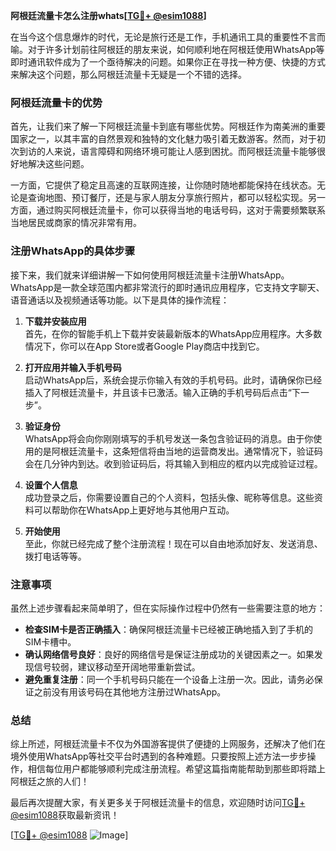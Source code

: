 **阿根廷流量卡怎么注册whats[[TG💪+ @esim1088](https://t.me/s/esim1088)]**

在当今这个信息爆炸的时代，无论是旅行还是工作，手机通讯工具的重要性不言而喻。对于许多计划前往阿根廷的朋友来说，如何顺利地在阿根廷使用WhatsApp等即时通讯软件成为了一个亟待解决的问题。如果你正在寻找一种方便、快捷的方式来解决这个问题，那么阿根廷流量卡无疑是一个不错的选择。

### 阿根廷流量卡的优势

首先，让我们来了解一下阿根廷流量卡到底有哪些优势。阿根廷作为南美洲的重要国家之一，以其丰富的自然景观和独特的文化魅力吸引着无数游客。然而，对于初次到访的人来说，语言障碍和网络环境可能让人感到困扰。而阿根廷流量卡能够很好地解决这些问题。

一方面，它提供了稳定且高速的互联网连接，让你随时随地都能保持在线状态。无论是查询地图、预订餐厅，还是与家人朋友分享旅行照片，都可以轻松实现。另一方面，通过购买阿根廷流量卡，你可以获得当地的电话号码，这对于需要频繁联系当地居民或商家的情况非常有用。

### 注册WhatsApp的具体步骤

接下来，我们就来详细讲解一下如何使用阿根廷流量卡注册WhatsApp。WhatsApp是一款全球范围内都非常流行的即时通讯应用程序，它支持文字聊天、语音通话以及视频通话等功能。以下是具体的操作流程：

1. **下载并安装应用**  
   首先，在你的智能手机上下载并安装最新版本的WhatsApp应用程序。大多数情况下，你可以在App Store或者Google Play商店中找到它。

2. **打开应用并输入手机号码**  
   启动WhatsApp后，系统会提示你输入有效的手机号码。此时，请确保你已经插入了阿根廷流量卡，并且该卡已激活。输入正确的手机号码后点击“下一步”。

3. **验证身份**  
   WhatsApp将会向你刚刚填写的手机号发送一条包含验证码的消息。由于你使用的是阿根廷流量卡，这条短信将由当地的运营商发出。通常情况下，验证码会在几分钟内到达。收到验证码后，将其输入到相应的框内以完成验证过程。

4. **设置个人信息**  
   成功登录之后，你需要设置自己的个人资料，包括头像、昵称等信息。这些资料可以帮助你在WhatsApp上更好地与其他用户互动。

5. **开始使用**  
   至此，你就已经完成了整个注册流程！现在可以自由地添加好友、发送消息、拨打电话等等。

### 注意事项

虽然上述步骤看起来简单明了，但在实际操作过程中仍然有一些需要注意的地方：

- **检查SIM卡是否正确插入**：确保阿根廷流量卡已经被正确地插入到了手机的SIM卡槽中。
- **确认网络信号良好**：良好的网络信号是保证注册成功的关键因素之一。如果发现信号较弱，建议移动至开阔地带重新尝试。
- **避免重复注册**：同一个手机号码只能在一个设备上注册一次。因此，请务必保证之前没有用该号码在其他地方注册过WhatsApp。

### 总结

综上所述，阿根廷流量卡不仅为外国游客提供了便捷的上网服务，还解决了他们在境外使用WhatsApp等社交平台时遇到的各种难题。只要按照上述方法一步步操作，相信每位用户都能够顺利完成注册流程。希望这篇指南能帮助到那些即将踏上阿根廷之旅的人们！

最后再次提醒大家，有关更多关于阿根廷流量卡的信息，欢迎随时访问[TG💪+ @esim1088](https://t.me/s/esim1088)获取最新资讯！

[[TG💪+ @esim1088](https://t.me/s/esim1088) ![Image](https://i.postimg.cc/4NQfJmqS/Snipaste-2025-05-13-00-14-12.png)]